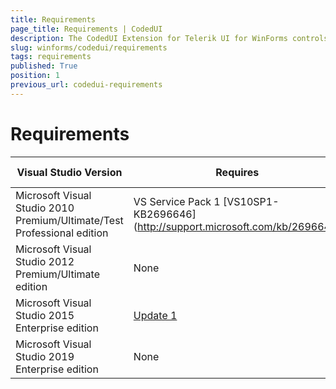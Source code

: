 ```yaml
---
title: Requirements
page_title: Requirements | CodedUI
description: The CodedUI Extension for Telerik UI for WinForms controls is an extension for Microsoft Visual Studio, which runs in the Visual Studio Coded UI Test process and captures information about the Rad Controls that it encounters during a test recording and then generates code to replay that test session.
slug: winforms/codedui/requirements
tags: requirements
published: True
position: 1
previous_url: codedui-requirements
---
```


# Requirements

|Visual Studio Version|Requires|Available since|
|----|----|----|
|Microsoft Visual Studio 2010 Premium/Ultimate/Test Professional edition|VS Service Pack 1 [VS10SP1-KB2696646] (http://support.microsoft.com/kb/2696646)|R3 2012|
|Microsoft Visual Studio 2012 Premium/Ultimate edition|None|R3 2012|
|Microsoft Visual Studio 2015 Enterprise edition|[Update 1](https://www.visualstudio.com/en-us/news/releasenotes/vs2015-update1-vs)|R1 2016|
|Microsoft Visual Studio 2019 Enterprise edition|None|R1 2019|
            
